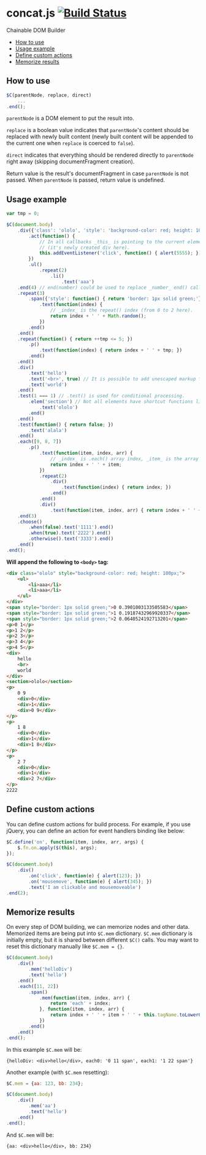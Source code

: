 # concat.js [![Build Status](https://travis-ci.org/hoho/concat.js.svg?branch=master)](https://travis-ci.org/hoho/concat.js)

Chainable DOM Builder

- [How to use](#how-to-use)
- [Usage example](#usage-example)
- [Define custom actions](#define-custom-actions)
- [Memorize results](#memorize-results)


## How to use

```js
$C(parentNode, replace, direct)
    ...
.end();
```

`parentNode` is a DOM element to put the result into.

`replace` is a boolean value indicates that `parentNode`'s content should be
replaced with newly built content (newly built content will be appended to the
current one when `replace` is coerced to `false`).

`direct` indicates that everything should be rendered directly to `parentNode`
right away (skipping documentFragment creation).

Return value is the result's documentFragment in case `parentNode` is not
passed. When `parentNode` is passed, return value is undefined.


## Usage example

```js
var tmp = 0;

$C(document.body)
    .div({'class': 'ololo', 'style': 'background-color: red; height: 100px;'})
        .act(function() {
            // In all callbacks _this_ is pointing to the current element
            // (it's newly created div here).
            this.addEventListener('click', function() { alert(5555); });
        })
        .ul()
            .repeat(2)
                .li()
                    .text('aaa')
    .end(4) // end(number) could be used to replace _number_ end() calls.
    .repeat(3)
        .span({'style': function() { return 'border: 1px solid green;'}})
            .text(function(index) {
                // _index_ is the repeat() index (from 0 to 2 here).
                return index + ' ' + Math.random();
            })
        .end()
    .end()
    .repeat(function() { return ++tmp <= 5; })
        .p()
            .text(function(index) { return index + ' ' + tmp; })
        .end()
    .end()
    .div()
        .text('hello')
        .text('<br>', true) // It is possible to add unescaped markup fragments.
        .text('world')
    .end()
    .test(1 === 1) // .test() is used for conditional processing.
        .elem('section') // Not all elements have shortcut functions like .div()
            .text('ololo')
        .end()
    .end()
    .test(function() { return false; })
        .text('alala')
    .end()
    .each([9, 8, 7])
        .p()
            .text(function(item, index, arr) {
                // _index_ is .each() array index, _item_ is the array element.
                return index + ' ' + item;
            })
            .repeat(2)
                .div()
                    .text(function(index) { return index; })
                .end()
            .end()
            .div()
                .text(function(item, index, arr) { return index + ' ' + item; })
    .end(3)
    .choose()
        .when(false).text('1111').end()
        .when(true).text('2222').end()
        .otherwise().text('3333').end()
    .end()
.end();
```

**Will append the following to `<body>` tag:**

```html
<div class="ololo" style="background-color: red; height: 100px;">
    <ul>
        <li>aaa</li>
        <li>aaa</li>
    </ul>
</div>
<span style="border: 1px solid green;">0 0.3901003133505583</span>
<span style="border: 1px solid green;">1 0.19187432969920337</span>
<span style="border: 1px solid green;">2 0.0640524192713201</span>
<p>0 1</p>
<p>1 2</p>
<p>2 3</p>
<p>3 4</p>
<p>4 5</p>
<div>
    hello
    <br>
    world
</div>
<section>ololo</section>
<p>
    0 9
    <div>0</div>
    <div>1</div>
    <div>0 9</div>
</p>
<p>
    1 8
    <div>0</div>
    <div>1</div>
    <div>1 8</div>
</p>
<p>
    2 7
    <div>0</div>
    <div>1</div>
    <div>2 7</div>
</p>
2222
```


## Define custom actions

You can define custom actions for build process. For example, if you use
jQuery, you can define an action for event handlers binding like below:

```js
$C.define('on', function(item, index, arr, args) {
    $.fn.on.apply($(this), args);
});

$C(document.body)
    .div()
        .on('click', function(e) { alert(123); })
        .on('mousemove', function(e) { alert(345); })
        .text('I am clickable and mousemoveable')
.end(2);
```


## Memorize results

On every step of DOM building, we can memorize nodes and other data. Memorized
items are being put into `$C.mem` dictionary. `$C.mem` dictionary is initially
empty, but it is shared between different `$C()` calls. You may want to reset
this dictionary manually like `$C.mem = {}`.

```js
$C(document.body)
    .div()
        .mem('helloDiv')
        .text('hello')
    .end()
    .each([11, 22])
        .span()
            .mem(function(item, index, arr) {
                return 'each' + index;
            }, function(item, index, arr) {
                return index + ' ' + item + ' ' + this.tagName.toLowerCase();
            })
        .end()
    .end()
.end();
```

In this example `$C.mem` will be:

    {helloDiv: <div>​hello​</div>​, each0: '0 11 span', each1: '1 22 span'}


Another example (with `$C.mem` resetting):

```js
$C.mem = {aa: 123, bb: 234};

$C(document.body)
    .div()
        .mem('aa')
        .text('hello')
    .end()
.end();
```

And `$C.mem` will be:

    {aa: <div>​hello​</div>​, bb: 234}
